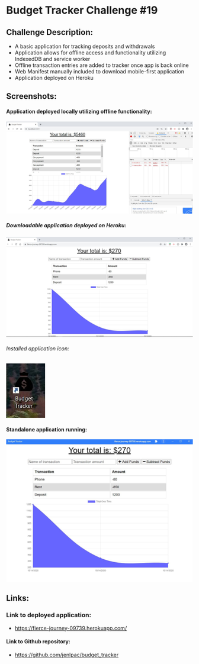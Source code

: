 # Budget Tracker Challenge #19

## Challenge Description:
* A basic application for tracking deposits and withdrawals
* Application allows for offline access and functionality utilizing IndexedDB and service worker
* Offline transaction entries are added to tracker once app is back online
* Web Manifest manually included to download mobile-first application
* Application deployed on Heroku

## Screenshots:
#### Application deployed locally utilizing offline functionality:
![Screenshot 1](./assets/images/Screenshot_1.jpg)
##### Downloadable application deployed on Heroku:
![Screenshot 2](./assets/images/Screenshot_2.jpg)
###### Installed application icon:
![Screenshot 3](./assets/images/Screenshot_3.jpg)
#### Standalone application running:
![Screenshot 4](./assets/images/Screenshot_4.jpg)

## Links:
### Link to deployed application:
* https://fierce-journey-09739.herokuapp.com/
#### Link to Github repository:
* https://github.com/jenlpac/budget_tracker